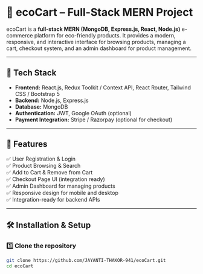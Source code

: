 # 🛒 ecoCart – Full-Stack MERN Project

ecoCart is a **full-stack MERN (MongoDB, Express.js, React, Node.js)** e-commerce platform for eco-friendly products. It provides a modern, responsive, and interactive interface for browsing products, managing a cart, checkout system, and an admin dashboard for product management.

---

## 🚀 Tech Stack
- **Frontend:** React.js, Redux Toolkit / Context API, React Router, Tailwind CSS / Bootstrap 5
- **Backend:** Node.js, Express.js
- **Database:** MongoDB
- **Authentication:** JWT, Google OAuth (optional)
- **Payment Integration:** Stripe / Razorpay (optional for checkout)

---

## 📌 Features
✅ User Registration & Login  
✅ Product Browsing & Search  
✅ Add to Cart & Remove from Cart  
✅ Checkout Page UI (integration ready)  
✅ Admin Dashboard for managing products  
✅ Responsive design for mobile and desktop  
✅ Integration-ready for backend APIs  

---

## 🛠️ Installation & Setup

### 1️⃣ Clone the repository
```bash
git clone https://github.com/JAYANTI-THAKOR-941/ecoCart.git
cd ecoCart
